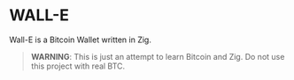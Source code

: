 # WALL-E

Wall-E is a Bitcoin Wallet written in Zig. 

> **WARNING**: This is just an attempt to learn Bitcoin and Zig. Do not use this project with real BTC.
